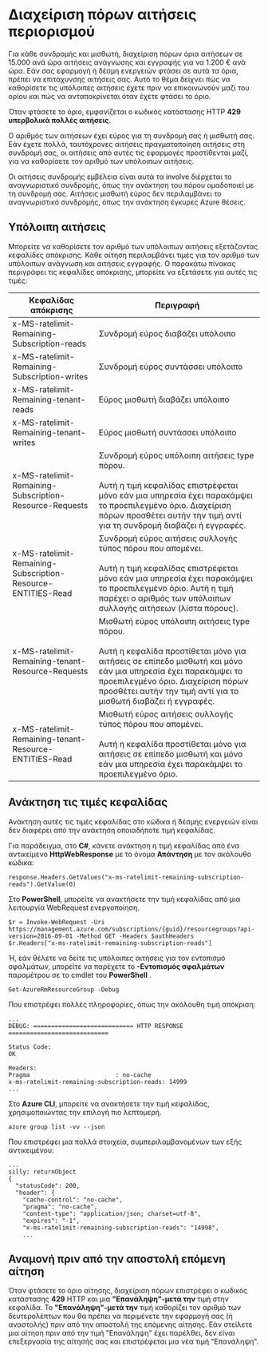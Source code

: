 <properties
   pageTitle="Azure όρια αίτησης από διαχειριστή πόρων | Microsoft Azure"
   description="Περιγράφει τον τρόπο χρήσης του περιορισμού με τη διαχείριση πόρων Azure αιτήσεις όταν έχετε έχει φτάσει όρια συνδρομής."
   services="azure-resource-manager"
   documentationCenter="na"
   authors="tfitzmac"
   manager="timlt"
   editor="tysonn"/>

<tags
   ms.service="azure-resource-manager"
   ms.devlang="na"
   ms.topic="article"
   ms.tgt_pltfrm="na"
   ms.workload="na"
   ms.date="10/07/2016"
   ms.author="tomfitz"/>

# <a name="throttling-resource-manager-requests"></a>Διαχείριση πόρων αιτήσεις περιορισμού

Για κάθε συνδρομής και μισθωτή, διαχείριση πόρων όρια αιτήσεων σε 15.000 ανά ώρα αιτήσεις ανάγνωσης και εγγραφής για να 1.200 € ανά ώρα. Εάν σας εφαρμογή ή δέσμη ενεργειών φτάσει σε αυτά τα όρια, πρέπει να επιτάχυνσης αιτήσεις σας. Αυτό το θέμα δείχνει πώς να καθορίσετε τις υπόλοιπες αιτήσεις έχετε πριν να επικοινωνούν μαζί του ορίου και πώς να ανταποκρίνεται όταν έχετε φτάσει το όριο.

Όταν φτάσετε το όριο, εμφανίζεται ο κωδικός κατάστασης HTTP **429 υπερβολικά πολλές αιτήσεις**.

Ο αριθμός των αιτήσεων έχει εύρος για τη συνδρομή σας ή μισθωτή σας. Εάν έχετε πολλά, ταυτόχρονες αιτήσεις πραγματοποίηση αιτήσεις στη συνδρομή σας, οι αιτήσεις από αυτές τις εφαρμογές προστίθενται μαζί, για να καθορίσετε τον αριθμό των υπόλοιπων αιτήσεις.

Οι αιτήσεις συνδρομής εμβέλεια είναι αυτά τα involve διέρχεται το αναγνωριστικό συνδρομής, όπως την ανάκτηση του πόρου ομαδοποιεί με τη συνδρομή σας. Αιτήσεις μισθωτή εύρος δεν περιλαμβάνει το αναγνωριστικό συνδρομής, όπως την ανάκτηση έγκυρες Azure θέσεις.

## <a name="remaining-requests"></a>Υπόλοιπη αιτήσεις

Μπορείτε να καθορίσετε τον αριθμό των υπόλοιπων αιτήσεις εξετάζοντας κεφαλίδες απόκρισης. Κάθε αίτηση περιλαμβάνει τιμές για τον αριθμό των υπόλοιπων ανάγνωση και αιτήσεις εγγραφής. Ο παρακάτω πίνακας περιγράφει τις κεφαλίδες απόκρισης, μπορείτε να εξετάσετε για αυτές τις τιμές:

| Κεφαλίδας απόκρισης | Περιγραφή |
| --------------- | ----------- |
| x-MS-ratelimit-Remaining-Subscription-reads | Συνδρομή εύρος διαβάζει υπόλοιπο |
| x-MS-ratelimit-Remaining-Subscription-writes | Συνδρομή εύρος συντάσσει υπόλοιπο |
| x-MS-ratelimit-Remaining-tenant-reads | Εύρος μισθωτή διαβάζει υπόλοιπο |
| x-MS-ratelimit-Remaining-tenant-writes | Εύρος μισθωτή συντάσσει υπόλοιπο |
| x-MS-ratelimit-Remaining-Subscription-Resource-Requests | Συνδρομή εύρος υπόλοιπη αιτήσεις type πόρου.<br /><br />Αυτή η τιμή κεφαλίδας επιστρέφεται μόνο εάν μια υπηρεσία έχει παρακάμψει το προεπιλεγμένο όριο. Διαχείριση πόρων προσθέτει αυτήν την τιμή αντί για τη συνδρομή διαβάζει ή εγγραφές. |
| x-MS-ratelimit-Remaining-Subscription-Resource-ENTITIES-Read | Συνδρομή εύρος αιτήσεις συλλογής τύπος πόρου που απομένει.<br /><br />Αυτή η τιμή κεφαλίδας επιστρέφεται μόνο εάν μια υπηρεσία έχει παρακάμψει το προεπιλεγμένο όριο. Αυτή η τιμή παρέχει ο αριθμός των υπόλοιπων συλλογής αιτήσεων (λίστα πόρους). |
| x-MS-ratelimit-Remaining-tenant-Resource-Requests | Μισθωτή εύρος υπόλοιπη αιτήσεις type πόρου.<br /><br />Αυτή η κεφαλίδα προστίθεται μόνο για αιτήσεις σε επίπεδο μισθωτή και μόνο εάν μια υπηρεσία έχει παρακάμψει το προεπιλεγμένο όριο. Διαχείριση πόρων προσθέτει αυτήν την τιμή αντί για το μισθωτή διαβάζει ή εγγραφές. |
| x-MS-ratelimit-Remaining-tenant-Resource-ENTITIES-Read | Μισθωτή εύρος αιτήσεις συλλογής τύπος πόρου που απομένει.<br /><br />Αυτή η κεφαλίδα προστίθεται μόνο για αιτήσεις σε επίπεδο μισθωτή και μόνο εάν μια υπηρεσία έχει παρακάμψει το προεπιλεγμένο όριο. |

## <a name="retrieving-the-header-values"></a>Ανάκτηση τις τιμές κεφαλίδας

Ανάκτηση αυτές τις τιμές κεφαλίδας στο κώδικα ή δέσμης ενεργειών είναι δεν διαφέρει από την ανάκτηση οποιαδήποτε τιμή κεφαλίδας. 

Για παράδειγμα, στο **C#**, κάνετε ανάκτηση η τιμή κεφαλίδας από ένα αντικείμενο **HttpWebResponse** με το όνομα **Απάντηση** με τον ακόλουθο κώδικα:

    response.Headers.GetValues("x-ms-ratelimit-remaining-subscription-reads").GetValue(0)

Στο **PowerShell**, μπορείτε να ανακτήσετε την τιμή κεφαλίδας από μια λειτουργία WebRequest ενεργοποίηση.

    $r = Invoke-WebRequest -Uri https://management.azure.com/subscriptions/{guid}/resourcegroups?api-version=2016-09-01 -Method GET -Headers $authHeaders
    $r.Headers["x-ms-ratelimit-remaining-subscription-reads"]
    
Ή, εάν θέλετε να δείτε τις υπόλοιπες αιτήσεις για τον εντοπισμό σφαλμάτων, μπορείτε να παρέχετε το **-Εντοπισμός σφαλμάτων** παραμέτρου σε το cmdlet του **PowerShell** .

    Get-AzureRmResourceGroup -Debug
    
Που επιστρέφει πολλές πληροφορίες, όπως την ακόλουθη τιμή απόκριση:

    ...
    DEBUG: ============================ HTTP RESPONSE ============================

    Status Code:
    OK

    Headers:
    Pragma                        : no-cache
    x-ms-ratelimit-remaining-subscription-reads: 14999
    ...

Στο **Azure CLI**, μπορείτε να ανακτήσετε την τιμή κεφαλίδας, χρησιμοποιώντας την επιλογή πιο λεπτομερή.

    azure group list -vv --json

Που επιστρέφει μια πολλά στοιχεία, συμπεριλαμβανομένων των εξής αντικειμένου:

    ...
    silly: returnObject
    {
      "statusCode": 200,
      "header": {
        "cache-control": "no-cache",
        "pragma": "no-cache",
        "content-type": "application/json; charset=utf-8",
        "expires": "-1",
        "x-ms-ratelimit-remaining-subscription-reads": "14998",
        ...

## <a name="waiting-before-sending-next-request"></a>Αναμονή πριν από την αποστολή επόμενη αίτηση

Όταν φτάσετε το όριο αίτησης, διαχείριση πόρων επιστρέφει ο κωδικός κατάστασης **429** HTTP και μια **"Επανάληψη"-μετά την** τιμή στην κεφαλίδα. Το **"Επανάληψη"-μετά την** τιμή καθορίζει τον αριθμό των δευτερολέπτων που θα πρέπει να περιμένετε την εφαρμογή σας (ή αναστολής) πριν από την αποστολή της επόμενης αίτησης. Εάν στείλετε μια αίτηση πριν από την τιμή "Επανάληψη" έχει παρέλθει, δεν είναι επεξεργασία της αίτησής σας και επιστρέφεται μια νέα τιμή "Επανάληψη".
